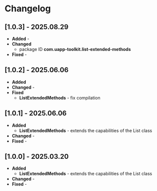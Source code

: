 Changelog
=========

[1.0.3] - 2025.08.29
--------------------
* **Added** -
* **Changed**
	* package ID **com.uapp-toolkit.list-extended-methods**
* **Fixed** -

[1.0.2] - 2025.06.06
--------------------
* **Added**
* **Changed** -
* **Fixed**
    * **ListExtendedMethods** - fix compilation

[1.0.1] - 2025.06.06
--------------------
* **Added**
	* **ListExtendedMethods** - extends the capabilities of the List class
* **Changed** -
* **Fixed** -

[1.0.0] - 2025.03.20
--------------------
* **Added**
	* **ListExtendedMethods** - extends the capabilities of the List class
* **Changed** -
* **Fixed** -